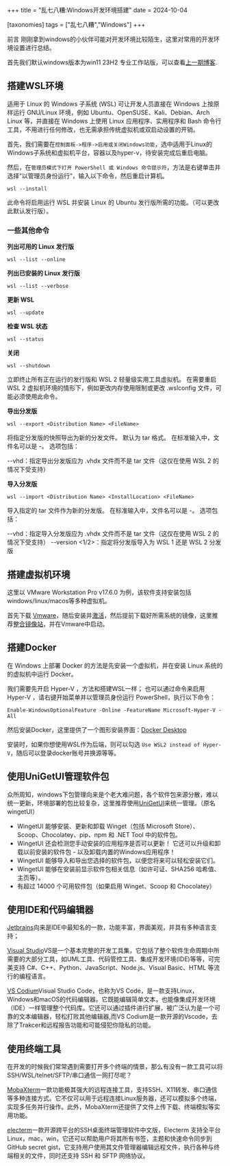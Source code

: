 +++
title = "乱七八糟:Windows开发环境搭建"
date = 2024-10-04

[taxonomies]
tags = ["乱七八糟","Windows"]
+++

前言 刚刚拿到windows的小伙伴可能对开发环境比较陌生，这里对常用的开发环境设置进行总结。

<!-- more -->

首先我们默认windows版本为win11 23H2 专业工作站版，可以查看[上一期博客](https://blog.dich.bid/windows-optimization/).

## 搭建WSL环境

适用于 Linux 的 Windows 子系统 (WSL) 可让开发人员直接在 Windows 上按原样运行 GNU/Linux 环境，例如 Ubuntu、OpenSUSE、Kali、Debian、Arch Linux 等，并直接在 Windows 上使用 Linux 应用程序、实用程序和 Bash 命令行工具，不用进行任何修改，也无需承担传统虚拟机或双启动设置的开销。

首先，我们需要在``控制面板->程序->启用或关闭Windows功能``，选中适用于Linux的Windows子系统和虚拟机平台，容器以及hyper-v，待安装完成后重启电脑。

然后，在``管理员模式下打开 PowerShell 或 Windows 命令提示符``，方法是右键单击并选择“以管理员身份运行”，输入以下命令，然后重启计算机。

```
wsl --install
```
此命令将启用运行 WSL 并安装 Linux 的 Ubuntu 发行版所需的功能。（可以更改此默认发行版）。

### 一些其他命令

**列出可用的 Linux 发行版**
```
wsl --list --online
```


**列出已安装的 Linux 发行版**
```
wsl --list --verbose
```

**更新 WSL**
```
wsl --update
```


**检查 WSL 状态**
```
wsl --status
```


**关闭**
```
wsl --shutdown
```

立即终止所有正在运行的发行版和 WSL 2 轻量级实用工具虚拟机。 在需要重启 WSL 2 虚拟机环境的情形下，例如更改内存使用限制或更改 .wslconfig 文件，可能必须使用此命令。


**导出分发版**
```
wsl --export <Distribution Name> <FileName>
```
将指定分发版的快照导出为新的分发文件。 默认为 tar 格式。 在标准输入中，文件名可以是 -。 选项包括：

--vhd：指定导出分发版应为 .vhdx 文件而不是 tar 文件（这仅在使用 WSL 2 的情况下受支持）

**导入分发版**

```
wsl --import <Distribution Name> <InstallLocation> <FileName>
```
导入指定的 tar 文件作为新的分发版。 在标准输入中，文件名可以是 -。 选项包括：

--vhd：指定导入分发版应为 .vhdx 文件而不是 tar 文件（这仅在使用 WSL 2 的情况下受支持）
--version <1/2>：指定将分发版导入为 WSL 1 还是 WSL 2 分发版

## 搭建虚拟机环境

这里以 VMware Workstation Pro v17.6.0 为例，该软件支持安装包括windows/linux/macos等多种虚拟机。

首先下载 [Vmware](https://www.423down.com/14542.html)，随后安装并[激活](https://www.ypojie.com/6066.html)，然后提前下载好所需系统的镜像，这里推荐[整合镜像站](https://help.mirrorz.org/)，并在Vmware中启动。


## 搭建Docker

在 Windows 上部署 Docker 的方法是先安装一个虚拟机，并在安装 Linux 系统的的虚拟机中运行 Docker。

我们需要先开启 Hyper-V ，方法和搭建WSL一样； 也可以通过命令来启用 Hyper-V ，请右键开始菜单并以管理员身份运行 PowerShell，执行以下命令：
```
Enable-WindowsOptionalFeature -Online -FeatureName Microsoft-Hyper-V -All
```
然后安装Docker，这里提供了一个图形安装界面：[Docker Desktop](https://docs.docker.com/desktop/install/windows-install/)  

安装时，如果你想使用WSL作为后端，则可以勾选 ``Use WSL2 instead of Hyper-V``，随后可以登录docker账号并换源等等。

## 使用UniGetUI管理软件包

众所周知，windows下包管理向来是个老大难问题，各个软件包来源分散，难以统一更新，环境部署的包比较复杂，这里推荐使用[UniGetUI](https://github.com/marticliment/UniGetUI)来统一管理。（原名wingetUI）

- WingetUI 能够安装、更新和卸载 Winget（包括 Microsoft Store）、Scoop、Chocolatey、pip、npm 和 .NET Tool 中的软件包。
- WingetUI 还会检测您手动安装的应用程序是否可以更新！
它还可以升级和卸载以前安装的软件包 - 以及卸载内置的Windows应用程序！
- WingetUI 能够导入和导出您选择的软件包，以便您将来可以轻松安装它们。
- WingetUI 能够在安装前显示软件包相关信息（如许可证、SHA256 哈希值、主页等）。
- 有超过 14000 个可用软件包（如果启用 Winget、Scoop 和 Chocolatey）

## 使用IDE和代码编辑器

[Jetbrains](https://www.jetbrains.com.cn/ides/#choose-your-ide)向来是IDE中最知名的一款，功能丰富，界面美观，并具有多种语言支持；

[Visual Studio](https://visualstudio.microsoft.com/zh-hans/)VS是一个基本完整的开发工具集，它包括了整个软件生命周期中所需要的大部分工具，如UML工具、代码管控工具、集成开发环境(IDE)等等，可完美支持 C#、C++、Python、JavaScript、Node.js、Visual Basic、HTML 等流行的编程语言。

[VS Codium](https://github.com/VSCodium/vscodium)Visual Studio Code，也称为VS Code，是一款支持Linux，Windows和macOS的代码编辑器。它既能编辑简单文本，也能像集成开发环境（IDE）一样管理整个代码库。它还可以通过插件进行扩展，被广泛认为是一个可靠的文本编辑器，轻松打败其他编辑器,而VS Codium是一款开源的Vscode，去除了Trakcer和远程报告功能和可能侵犯你隐私的功能。

## 使用终端工具

在开发的时候我们常常遇到需要打开多个终端的情景，那么有没有一款工具可以将SSH/WSL/telnet/SFTP/串口通信一网打尽呢？

[MobaXterm](https://mobaxterm.mobatek.net/download.html)一款功能极其强大的远程连接工具，支持SSH、X11转发、串口通信等多种连接方式。它不仅可以用于远程连接Linux服务器，还可以模拟多个终端，实现多任务并行操作。此外，MobaXterm还提供了文件上传下载、终端模拟等实用功能。

[electerm](https://github.com/electerm/electerm)一款开源跨平台的SSH桌面终端管理软件中文版，Electerm 支持全平台 Linux，mac，win，它还可以帮助用户将其所有书签，主题和快速命令同步到 GitHub secret gist，它支持用户使用其文件管理器编辑远程文件，执行各种与终端相关的文件，同时还支持 SSH 和 SFTP 网络协议。

